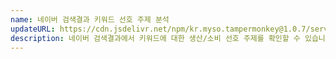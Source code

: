 ```yaml
---
name: 네이버 검색결과 키워드 선호 주제 분석
updateURL: https://cdn.jsdelivr.net/npm/kr.myso.tampermonkey@1.0.7/service/com.naver.search-category.analysis.user.js
description: 네이버 검색결과에서 키워드에 대한 생산/소비 선호 주제를 확인할 수 있습니다.
---
```


